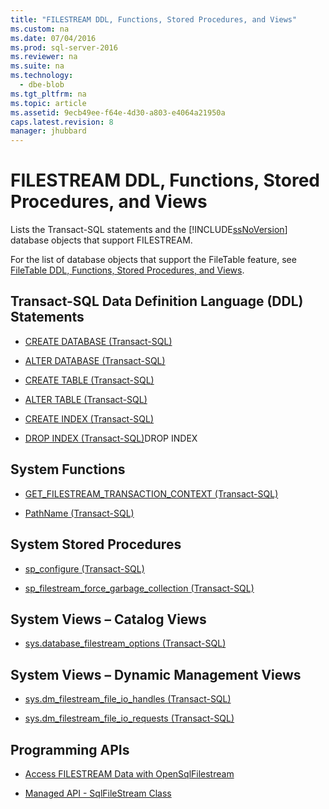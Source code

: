 ```yaml
---
title: "FILESTREAM DDL, Functions, Stored Procedures, and Views"
ms.custom: na
ms.date: 07/04/2016
ms.prod: sql-server-2016
ms.reviewer: na
ms.suite: na
ms.technology: 
  - dbe-blob
ms.tgt_pltfrm: na
ms.topic: article
ms.assetid: 9ecb49ee-f64e-4d30-a803-e4064a21950a
caps.latest.revision: 8
manager: jhubbard
---
```

# FILESTREAM DDL, Functions, Stored Procedures, and Views
Lists the Transact-SQL statements and the [!INCLUDE[ssNoVersion](../../Topics/TopicNameContainA/includes/ssNoVersion_md.md)] database objects that support FILESTREAM.  
  
 For the list of database objects that support the FileTable feature, see [FileTable DDL, Functions, Stored Procedures, and Views](../../Topics/TopicNameNotContainA/FileTable-DDL--Functions--Stored-Procedures--and-Views.md).  
  
##  <a name="ddl"></a> Transact-SQL Data Definition Language (DDL) Statements  
  
-   [CREATE DATABASE (Transact-SQL)](assetId:///29ddac46-7a0f-4151-bd94-75c1908c89f8)  
  
-   [ALTER DATABASE (Transact-SQL)](assetId:///15f8affd-8f39-4021-b092-0379fc6983da)  
  
-   [CREATE TABLE (Transact-SQL)](assetId:///1e068443-b9ea-486a-804f-ce7b6e048e8b)  
  
-   [ALTER TABLE (Transact-SQL)](assetId:///f1745145-182d-4301-a334-18f799d361d1)  
  
-   [CREATE INDEX (Transact-SQL)](assetId:///d2297805-412b-47b5-aeeb-53388349a5b9)  
  
-   [DROP INDEX (Transact-SQL)](assetId:///2b1464c8-934c-405f-8ef7-2949346b5372)DROP INDEX  
  
##  <a name="func"></a> System Functions  
  
-   [GET_FILESTREAM_TRANSACTION_CONTEXT (Transact-SQL)](assetId:///459e6b79-4420-41e6-85bf-89d90f43b4f1)  
  
-   [PathName (Transact-SQL)](assetId:///6b95ad90-6c82-4a23-9294-a2adb74934a3)  
  
##  <a name="proc"></a> System Stored Procedures  
  
-   [sp_configure (Transact-SQL)](assetId:///d18b251d-b37a-4f5f-b50c-502d689594c8)  
  
-   [sp_filestream_force_garbage_collection (Transact-SQL)](assetId:///9d1efde6-8fa4-42ac-80e5-37456ffebd0b)  
  
##  <a name="cat"></a> System Views – Catalog Views  
  
-   [sys.database_filestream_options (Transact-SQL)](assetId:///3383c607-0bbc-456a-ab37-7230f4cbf0e9)  
  
##  <a name="dmv"></a> System Views – Dynamic Management Views  
  
-   [sys.dm_filestream_file_io_handles (Transact-SQL)](assetId:///e59632f4-3292-419f-9217-ca375749f1a5)  
  
-   [sys.dm_filestream_file_io_requests (Transact-SQL)](assetId:///d41e39a5-14d5-4f3d-a2e3-a822b454c1ed)  
  
##  <a name="api"></a> Programming APIs  
  
-   [Access FILESTREAM Data with OpenSqlFilestream](../../Topics/TopicNameNotContainA/Access-FILESTREAM-Data-with-OpenSqlFilestream.md)  
  
-   [Managed API - SqlFileStream Class](http://go.microsoft.com/fwlink/?LinkId=220875)
